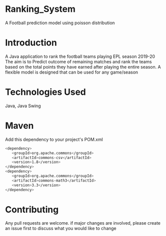 # Ranking_System
A Football prediction model using poisson distribution

# Introduction
A Java application to rank the football teams playing EPL season 2019-20
The aim is to Predict outcome of remaining matches and rank the teams based on the total points they have earned
after playing the entire season.
A flexible model is designed that can be used for any game/season

# Technologies Used

Java, Java Swing

# Maven
Add this dependency to your project's POM.xml
```bash
<dependency>
   <groupId>org.apache.commons</groupId>
   <artifactId>commons-csv</artifactId>
   <version>1.8</version>
</dependency>
<dependency>
   <groupId>org.apache.commons</groupId>
   <artifactId>commons-math3</artifactId>
   <version>3.3</version>
</dependency>
``` 

# Contributing
Any pull requests are welcome. if major changes are involved, please create an issue first to discuss what you would like to change
